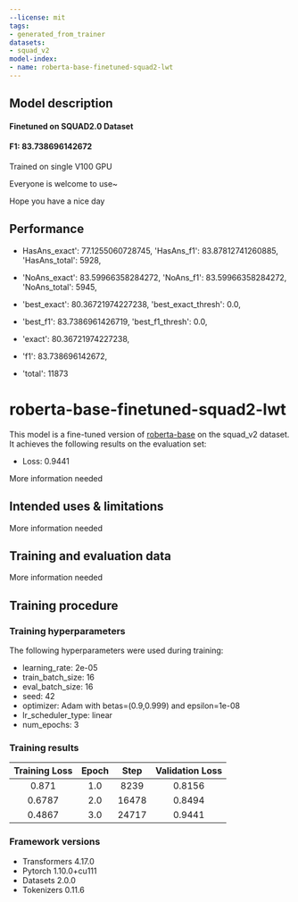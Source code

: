 ```yaml
---
--license: mit
tags:
- generated_from_trainer
datasets:
- squad_v2
model-index:
- name: roberta-base-finetuned-squad2-lwt
---
```


<!-- This model card has been generated automatically according to the information the Trainer had access to. You
should probably proofread and complete it, then remove this comment. -->

## Model description

#### Finetuned on SQUAD2.0 Dataset
#### F1: 83.738696142672

Trained on single V100 GPU

Everyone is welcome to use~ 

Hope you have a nice day


## Performance

 - HasAns_exact': 77.1255060728745, 'HasAns_f1': 83.87812741260885, 'HasAns_total': 5928,
 - 'NoAns_exact': 83.59966358284272, 'NoAns_f1': 83.59966358284272, 'NoAns_total': 5945,
 - 'best_exact': 80.36721974227238, 'best_exact_thresh': 0.0, 
 - 'best_f1': 83.7386961426719, 'best_f1_thresh': 0.0,
 
 - 'exact': 80.36721974227238, 
 - 'f1': 83.738696142672, 
 - 'total': 11873

# roberta-base-finetuned-squad2-lwt

This model is a fine-tuned version of [roberta-base](https://huggingface.co/roberta-base) on the squad_v2 dataset.
It achieves the following results on the evaluation set:
- Loss: 0.9441


More information needed

## Intended uses & limitations

More information needed

## Training and evaluation data

More information needed

## Training procedure

### Training hyperparameters

The following hyperparameters were used during training:
- learning_rate: 2e-05
- train_batch_size: 16
- eval_batch_size: 16
- seed: 42
- optimizer: Adam with betas=(0.9,0.999) and epsilon=1e-08
- lr_scheduler_type: linear
- num_epochs: 3

### Training results

| Training Loss | Epoch | Step  | Validation Loss |
|:-------------:|:-----:|:-----:|:---------------:|
| 0.871         | 1.0   | 8239  | 0.8156          |
| 0.6787        | 2.0   | 16478 | 0.8494          |
| 0.4867        | 3.0   | 24717 | 0.9441          |


### Framework versions

- Transformers 4.17.0
- Pytorch 1.10.0+cu111
- Datasets 2.0.0
- Tokenizers 0.11.6


